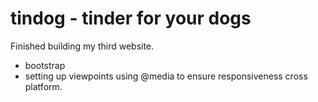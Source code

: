 # tindog - tinder for your dogs

Finished building my third website.
  - bootstrap
  - setting up viewpoints using @media to ensure responsiveness cross platform.
